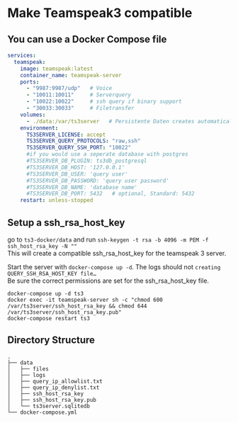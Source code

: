 # Make Teamspeak3 compatible
## You can use a Docker Compose file
```yaml
services:
  teamspeak:
    image: teamspeak:latest
    container_name: teamspeak-server
    ports:
      - "9987:9987/udp"   # Voice
      - "10011:10011"     # Serverquery
      - "10022:10022"     # ssh query if binary support
      - "30033:30033"     # Filetransfer
    volumes:
      - ./data:/var/ts3server   # Persistente Daten creates automatically
    environment:
      TS3SERVER_LICENSE: accept
      TS3SERVER_QUERY_PROTOCOLS: "raw,ssh"
      TS3SERVER_QUERY_SSH_PORT: "10022"
      #if you would use a seperate database with postgres
      #TS3SERVER_DB_PLUGIN: ts3db_postgresql
      #TS3SERVER_DB_HOST: '127.0.0.1'
      #TS3SERVER_DB_USER: 'query user'
      #TS3SERVER_DB_PASSWORD: 'query user password'
      #TS3SERVER_DB_NAME: 'database name'
      #TS3SERVER_DB_PORT: 5432   # optional, Standard: 5432
    restart: unless-stopped
```
## Setup a ssh_rsa_host_key
go to ``ts3-docker/data`` and run ``ssh-keygen -t rsa -b 4096 -m PEM -f ssh_host_rsa_key -N ""``<br>
This will create a compatible ssh_rsa_host_key for the teamspeak 3 server.<br>

Start the server with ``docker-compose up -d``. The logs should not ``creating QUERY_SSH_RSA_HOST_KEY file…``<br>
Be sure the correct permissions are set for the ssh_rsa_host_key file.
```shell
docker-compose up -d ts3
docker exec -it teamspeak-server sh -c "chmod 600 /var/ts3server/ssh_host_rsa_key && chmod 644 /var/ts3server/ssh_host_rsa_key.pub"
docker-compose restart ts3
```

## Directory Structure
```shell
.
├── data
│   ├── files
│   ├── logs
│   ├── query_ip_allowlist.txt
│   ├── query_ip_denylist.txt
│   ├── ssh_host_rsa_key
│   ├── ssh_host_rsa_key.pub
│   └── ts3server.sqlitedb
└── docker-compose.yml
```
